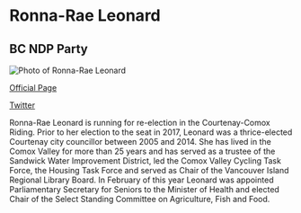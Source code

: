 # Ronna-Rae Leonard

## BC NDP Party

![Photo of Ronna-Rae Leonard](images/image27.png)

[Official Page](https://ronnaraeleonard.bcndp.ca)

[Twitter](https://twitter.com/ronnaraeleonard)

Ronna-Rae Leonard is running for re-election in the Courtenay-Comox Riding. Prior to her election to the seat in 2017, Leonard was a thrice-elected Courtenay city councillor between 2005 and 2014. She has lived in the Comox Valley for more than 25 years and has served as a trustee of the Sandwick Water Improvement District, led the Comox Valley Cycling Task Force, the Housing Task Force and served as Chair of the Vancouver Island Regional Library Board. In February of this year Leonard was appointed Parliamentary Secretary for Seniors to the Minister of Health and elected Chair of the Select Standing Committee on Agriculture, Fish and Food.
